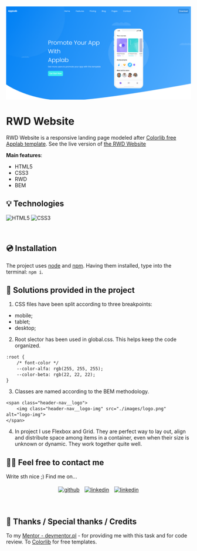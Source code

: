 ![AppLab](./images/AppLab.png)


# RWD Website

RWD Website is a responsive landing page modeled after [Colorlib free Applab template](https://colorlib.com/wp/template/applab/). 
See the live version of [the RWD Website](https://domas-mo.github.io/task-html-and-css-rwd/)

**Main features**:
- HTML5
- CSS3
- RWD
- BEM
&nbsp;
 
## 💡 Technologies

![HTML5](https://img.shields.io/badge/html5-%23E34F26.svg?style=for-the-badge&logo=html5&logoColor=white)
![CSS3](https://img.shields.io/badge/css3-%231572B6.svg?style=for-the-badge&logo=css3&logoColor=white)

&nbsp;
 
## 💿 Installation

The project uses [node](https://nodejs.org/en/) and [npm](https://www.npmjs.com/). Having them installed, type into the terminal: `npm i`.
&nbsp;

## 🤔 Solutions provided in the project

1. CSS files have been split according to three breakpoints:
- mobile;
- tablet;
- desktop;

2. Root slector has been used in global.css. This helps keep the code organized.
```
:root {
    /* font-color */
    --color-alfa: rgb(255, 255, 255);
    --color-beta: rgb(22, 22, 22);
}
```

3. Classes are named according to the BEM methodology.
```
<span class="header-nav__logo">
    <img class="header-nav__logo-img" src="./images/logo.png" alt="logo-img">
</span>
```

4. In project I use Flexbox and Grid. They are perfect way to lay out, align and distribute space among items in a container, even when their size is unknown or dynamic. They work together quite well.
&nbsp;

## 🙋‍♂️ Feel free to contact me

Write sth nice ;) Find me on...

<p align="center">
	<a href="https://github.com/domas-mo"><img alt="github" width="10%" style="padding:5px" src="https://img.icons8.com/clouds/100/000000/github.png"/></a>
	<a href="https://www.linkedin.com/in/dominik-mo/"><img alt="linkedin" width="10%" style="padding:5px" src="https://img.icons8.com/clouds/100/000000/linkedin.png"/></a>
    <a href="mailto:dominik.mozdzen1@gmail.com"><img alt="linkedin" width="10%" style="padding:5px" src="https://img.icons8.com/clouds/100/000000/email.png"/></a>
</p>
&nbsp;

## 👏 Thanks / Special thanks / Credits

To my [Mentor - devmentor.pl](https://devmentor.pl/) - for providing me with this task and for code review.
To [Colorlib](https://colorlib.com/wp/) for free templates.
